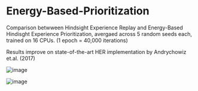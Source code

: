 # Energy-Based-Prioritization

Comparison betwween Hindsight Experience Replay and Energy-Based Hindisght Experience Prioritization, avergaed across 5 random seeds each, trained on 16 CPUs. (1 epoch = 40,000 iterations)

Results improve on state-of-the-art HER implementation by Andrychowiz et.al. (2017)

![image](https://user-images.githubusercontent.com/31866965/75350590-139c1400-58a7-11ea-95bc-a2a3cc9f0e12.png)

![image](https://user-images.githubusercontent.com/31866965/75438304-00954c80-5958-11ea-9cd5-26e5c63316e8.png)
